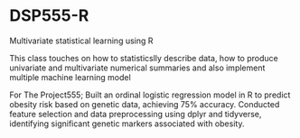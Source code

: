 # DSP555-R
Multivariate statistical learning using R

This class touches on how to statisticslly describe data, how to produce univariate and multivariate numerical summaries and also implement multiple machine learning model 

For The Project555; Built an ordinal logistic regression model in R to predict obesity risk based on genetic data, achieving 75% accuracy.
Conducted feature selection and data preprocessing using dplyr and tidyverse, identifying significant genetic markers associated with
obesity.  

